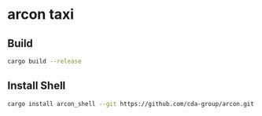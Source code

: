 # arcon taxi


## Build


```bash
cargo build --release
```

## Install Shell

```bash
cargo install arcon_shell --git https://github.com/cda-group/arcon.git
```
